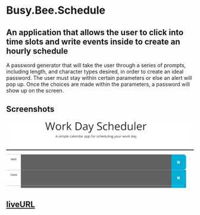 # Busy.Bee.Schedule
## An application that allows the user to click into time slots and write events inside to create an hourly schedule

A password generator that will take the user through a series of prompts, including length, and character types desired, in order to create an ideal password.  The user must stay within certain parameters or else an alert will pop up. Once the choices are made within the parameters, a password will show up on the screen.

## Screenshots

![Screenshot of schedule, showing time slots are past current time (in grey).](./Assets/Screenshots/busy.bee.schedule.png)


## [liveURL](https://rachaelkstokes.github.io/Busy.Bee.Schedule/)